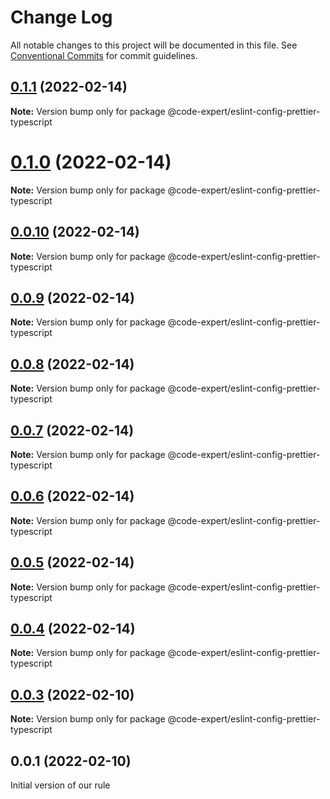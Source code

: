 # Change Log

All notable changes to this project will be documented in this file.
See [Conventional Commits](https://conventionalcommits.org) for commit guidelines.

## [0.1.1](https://github.com/CodeExpertETH/eslint-configs/compare/@code-expert/eslint-config-prettier-typescript@0.1.0...@code-expert/eslint-config-prettier-typescript@0.1.1) (2022-02-14)

**Note:** Version bump only for package @code-expert/eslint-config-prettier-typescript





# [0.1.0](https://github.com/CodeExpertETH/configs/compare/@code-expert/eslint-config-prettier-typescript@0.0.10...@code-expert/eslint-config-prettier-typescript@0.1.0) (2022-02-14)

**Note:** Version bump only for package @code-expert/eslint-config-prettier-typescript





## [0.0.10](https://github.com/CodeExpertETH/configs/compare/@code-expert/eslint-config-prettier-typescript@0.0.9...@code-expert/eslint-config-prettier-typescript@0.0.10) (2022-02-14)

**Note:** Version bump only for package @code-expert/eslint-config-prettier-typescript





## [0.0.9](https://github.com/CodeExpertETH/configs/compare/@code-expert/eslint-config-prettier-typescript@0.0.8...@code-expert/eslint-config-prettier-typescript@0.0.9) (2022-02-14)

**Note:** Version bump only for package @code-expert/eslint-config-prettier-typescript





## [0.0.8](https://github.com/CodeExpertETH/configs/compare/@code-expert/eslint-config-prettier-typescript@0.0.7...@code-expert/eslint-config-prettier-typescript@0.0.8) (2022-02-14)

**Note:** Version bump only for package @code-expert/eslint-config-prettier-typescript





## [0.0.7](https://github.com/CodeExpertETH/configs/compare/@code-expert/eslint-config-prettier-typescript@0.0.6...@code-expert/eslint-config-prettier-typescript@0.0.7) (2022-02-14)

**Note:** Version bump only for package @code-expert/eslint-config-prettier-typescript





## [0.0.6](https://github.com/CodeExpertETH/configs/compare/@code-expert/eslint-config-prettier-typescript@0.0.5...@code-expert/eslint-config-prettier-typescript@0.0.6) (2022-02-14)

**Note:** Version bump only for package @code-expert/eslint-config-prettier-typescript





## [0.0.5](https://github.com/CodeExpertETH/configs/compare/@code-expert/eslint-config-prettier-typescript@0.0.4...@code-expert/eslint-config-prettier-typescript@0.0.5) (2022-02-14)

**Note:** Version bump only for package @code-expert/eslint-config-prettier-typescript





## [0.0.4](https://github.com/CodeExpertETH/configs/compare/@code-expert/eslint-config-prettier-typescript@0.0.3...@code-expert/eslint-config-prettier-typescript@0.0.4) (2022-02-14)

**Note:** Version bump only for package @code-expert/eslint-config-prettier-typescript





## [0.0.3](https://github.com/CodeExpertETH/configs/compare/@code-expert/eslint-config-prettier-typescript@0.0.2...@code-expert/eslint-config-prettier-typescript@0.0.3) (2022-02-10)

**Note:** Version bump only for package @code-expert/eslint-config-prettier-typescript






## 0.0.1 (2022-02-10)

Initial version of our rule
